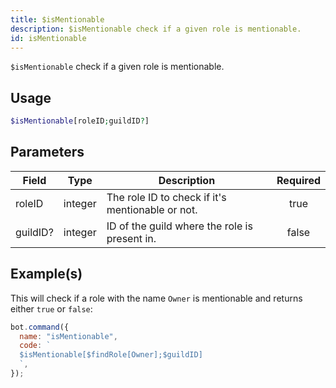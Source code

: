 ```yaml
---
title: $isMentionable
description: $isMentionable check if a given role is mentionable.
id: isMentionable
---
```


`$isMentionable` check if a given role is mentionable.

## Usage

```php
$isMentionable[roleID;guildID?]
```

## Parameters

| Field    | Type    | Description                                      | Required |
| -------- | ------- | ------------------------------------------------ | :------: |
| roleID   | integer | The role ID to check if it's mentionable or not. |   true   |
| guildID? | integer | ID of the guild where the role is present in.    |  false   |

## Example(s)

This will check if a role with the name `Owner` is mentionable and returns either `true` or `false`:

```javascript
bot.command({
  name: "isMentionable",
  code: `
  $isMentionable[$findRole[Owner];$guildID]
  `,
});
```
